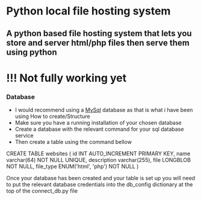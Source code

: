 # Python local file hosting system

## A python based file hosting system that lets you store and server html/php files then serve them using python

# !!! Not fully working yet

### Database<br>
- I would recommend using a <a href="http://mysql.com/" target="_blank">MySql</a> database as that is what i have been using
How to create/Structure<br>
- Make sure you have a running installation of your chosen database
- Create a database with the relevant command for your sql database service
- Then create a table using the command bellow

CREATE TABLE websites (
id INT AUTO_INCREMENT PRIMARY KEY,
name varchar(64) NOT NULL UNIQUE,
description varchar(255),
file LONGBLOB NOT NULL,
file_type ENUM('html', 'php') NOT NULL
)

Once your database has been created and your table is set up you will need to put the relevant database credentials into the db_config dictionary at the top of the connect_db.py file